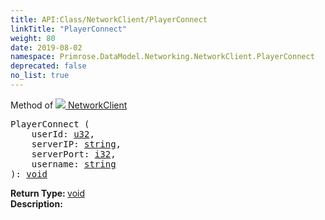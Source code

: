 ```yaml
---
title: API:Class/NetworkClient/PlayerConnect
linkTitle: "PlayerConnect"
weight: 80
date: 2019-08-02
namespace: Primrose.DataModel.Networking.NetworkClient.PlayerConnect
deprecated: false
no_list: true
---
```

Method of <a href="/docs/api-reference/Class/NetworkClient"><img src="/icons/silk/client_network.png"/>&nbsp;NetworkClient</a>
<pre class="method-declaration">
PlayerConnect (
    userId: <a class="type" href="/docs/api-reference/System/Primitives#uint32">u32</a>,
    serverIP: <a class="type" href="/docs/api-reference/System/string">string</a>,
    serverPort: <a class="type" href="/docs/api-reference/System/Primitives#int32">i32</a>,
    username: <a class="type" href="/docs/api-reference/System/string">string</a>
): <a class="type" href="/docs/api-reference/System/void">void</a></pre>
<b>Return Type: </b>
<a class="type" href="/docs/api-reference/System/void">void</a>
<br/>
<b>Description: </b>